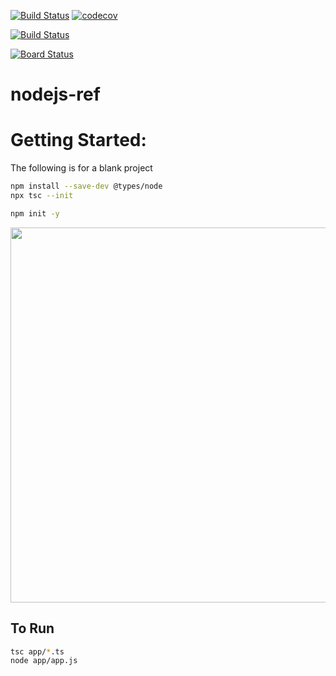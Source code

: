 


[![Build Status](https://travis-ci.org/mchirico/nodejs-ref.svg?branch=master)](https://travis-ci.org/mchirico/nodejs-ref)
[![codecov](https://codecov.io/gh/mchirico/nodejs-ref/branch/master/graph/badge.svg)](https://codecov.io/gh/mchirico/nodejs-ref)

[![Build Status](https://mchirico.visualstudio.com/nodejs-ref/_apis/build/status/mchirico.nodejs-ref?branchName=master)](https://mchirico.visualstudio.com/nodejs-ref/_build/latest?definitionId=9&branchName=master)

[![Board Status](https://dev.azure.com/mchirico/02253250-8984-422d-a891-dfaa6e9c73a5/5cd22d17-5d66-4fba-88e8-1c112608a346/_apis/work/boardbadge/1ec5f6f5-0285-4a48-8876-d92a61cf94fc?columnOptions=1)](https://dev.azure.com/mchirico/02253250-8984-422d-a891-dfaa6e9c73a5/_boards/board/t/5cd22d17-5d66-4fba-88e8-1c112608a346/Microsoft.RequirementCategory/)


# nodejs-ref


# Getting Started:

The following is for a blank project

```bash
npm install --save-dev @types/node
npx tsc --init

npm init -y

```

<img src='https://user-images.githubusercontent.com/755710/64076328-73678880-cc91-11e9-82ba-b4fcc2050f69.png' width=600px>


## To Run

```bash
tsc app/*.ts
node app/app.js
```